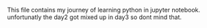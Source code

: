 This file contains my journey of learning python in jupyter notebook.
unfortunatly the day2 got mixed up in day3 so dont mind that.
